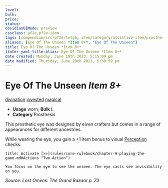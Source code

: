```yaml
---
level:
bulk:
price:
status:
obsidianUIMode: preview
cssclass: pf2e,pf2e-item
tags: [compendium/src/pf2e/lotgb, item/category/assistive-item/prosthesis, trait/divination, trait/invested, trait/magical]
aliases: [Eye Of The Unseen *Item 8+*, "Eye Of The Unseen"]
title: Eye Of The Unseen *Item 8+*
linter-yaml-title-alias: Eye Of The Unseen *Item 8+*
date created: Monday, June 19th 2023, 5:15:09 pm
date modified: Thursday, June 29th 2023, 5:30:59 pm
---
```


# Eye Of The Unseen *Item 8+*

[divination](rules/traits/divination.md) [invested](rules/traits/invested.md) [magical](rules/traits/magical.md)  

- **Usage** worn; **Bulk** L
- **Category** Prosthesis

This prosthetic eye was designed by elven crafters but comes in a range of appearances for different ancestries.

While wearing the eye, you gain a +1 item bonus to visual [Perception](compendium/skills.md#Perception) checks.

```ad-embed-ability
title: Activate [>>](rules/core-rulebook/chapter-9-playing-the-game.md#Actions "Two-Action")

You focus on the eye to see the unseen. The eye casts see invisibility on you.
```

*Source: Lost Omens: The Grand Bazaar p. 73*
